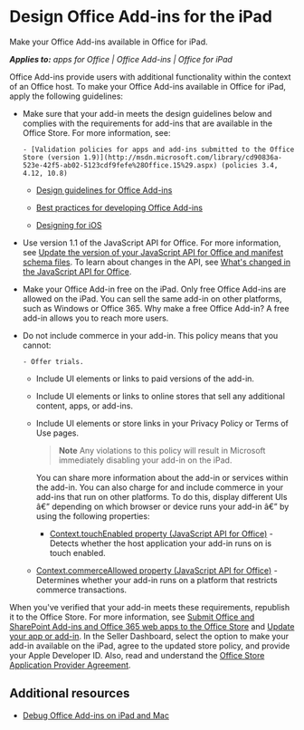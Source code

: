 
# Design Office Add-ins for the iPad
Make your Office Add-ins available in Office for iPad.

 _**Applies to:** apps for Office | Office Add-ins | Office for iPad_

Office Add-ins provide users with additional functionality within the context of an Office host. To make your Office Add-ins available in Office for iPad, apply the following guidelines:

- Make sure that your add-in meets the design guidelines below and complies with the requirements for add-ins that are available in the Office Store. For more information, see:
    
      - [Validation policies for apps and add-ins submitted to the Office Store (version 1.9)](http://msdn.microsoft.com/library/cd90836a-523e-42f5-ab02-5123cdf9fefe%28Office.15%29.aspx) (policies 3.4, 4.12, 10.8)
    
  - [Design guidelines for Office Add-ins](../design/add-in-design.md)
    
  - [Best practices for developing Office Add-ins](http://msdn.microsoft.com/library/d455b76b-4d76-493d-a681-6b02ba1f38a8%28Office.15%29.aspx)
    
  - [Designing for iOS](https://developer.apple.com/library/ios/documentation/UserExperience/Conceptual/MobileHIG/)
    
- Use version 1.1 of the JavaScript API for Office. For more information, see [Update the version of your JavaScript API for Office and manifest schema files](../overview/update-your-javascript-api-for-office-and-manifest-schema-version.md). To learn about changes in the API, see [What's changed in the JavaScript API for Office](../reference/what's-changed-in-the-javascript-api-for-office.md).
    
- Make your Office Add-in free on the iPad. Only free Office Add-ins are allowed on the iPad. You can sell the same add-in on other platforms, such as Windows or Office 365. Why make a free Office Add-in? A free add-in allows you to reach more users.
    
- Do not include commerce in your add-in. This policy means that you cannot:
    
      - Offer trials.
    
  - Include UI elements or links to paid versions of the add-in.
    
  - Include UI elements or links to online stores that sell any additional content, apps, or add-ins.
    
  - Include UI elements or store links in your Privacy Policy or Terms of Use pages.
    

     >**Note**  Any violations to this policy will result in Microsoft immediately disabling your add-in on the iPad.

    You can share more information about the add-in or services within the add-in. You can also charge for and include commerce in your add-ins that run on other platforms. To do this, display different UIs â€” depending on which browser or device runs your add-in â€” by using the following properties:
    
      - [Context.touchEnabled property (JavaScript API for Office)](http://msdn.microsoft.com/library/fd73f94b-7e4a-422c-afdb-fef6fba43766%28Office.15%29.aspx) - Detects whether the host application your add-in runs on is touch enabled.
    
  - [Context.commerceAllowed property (JavaScript API for Office)](http://msdn.microsoft.com/library/fd3812ac-14c3-485f-8991-d12fcc99c450%28Office.15%29.aspx) - Determines whether your add-in runs on a platform that restricts commerce transactions.
    
When you've verified that your add-in meets these requirements, republish it to the Office Store. For more information, see [Submit Office and SharePoint Add-ins and Office 365 web apps to the Office Store](http://msdn.microsoft.com/library/ff075782-1303-4517-91cc-b3d730e9b9ae%28Office.15%29.aspx) and [Update your app or add-in](http://msdn.microsoft.com/library/7313d32b-5345-4039-ac5d-a1ba0aef890b%28Office.15%29.aspx). In the Seller Dashboard, select the option to make your add-in available on the iPad, agree to the updated store policy, and provide your Apple Developer ID. Also, read and understand the [Office Store Application Provider Agreement](https://sellerdashboard.microsoft.com/Assets/Content/Agreements/en-US/Office_Store_Seller_Agreement_20120927.md). 

## Additional resources
<a name="bk_addresources"> </a>


- [Debug Office Add-ins on iPad and Mac](../testing/debug-office-add-ins-on-ipad-and-mac.md)
    
